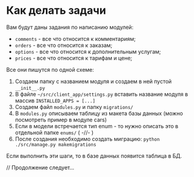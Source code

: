 # Как делать задачи

Вам будут даны задания по написанию модулей:
- `comments` - все что относится к комментариям;
- `orders` - все что относится к заказам;
- `options` - все что относится к дополнительным услугам;
- `prices` - все что относится к тарифам и цене;

Все они пишутся по одной схеме:

1. Создаем папку с названием модуля и создаем в ней пустой `__init__.py`
2. В файле `~/src/client_app/settings.py` вставить название модуля в массив `INSTALLED_APPS = [...]`
3. Создаем файл `modules.py` и папку `migrations/`
4. В `modules.py` описываем таблицу из макета базы данных (можно посмотреть пример в модуле cars)
5. Если в модели встречается тип enum - то нужно описать это в отдельной папке `enums/` ( -//- )
6. После создания необходимо создать миграцию: `python ./src/manage.py makemigrations`

Если выполнить эти шаги, то в базе данных появится таблица в БД.

// Продолжение следует...